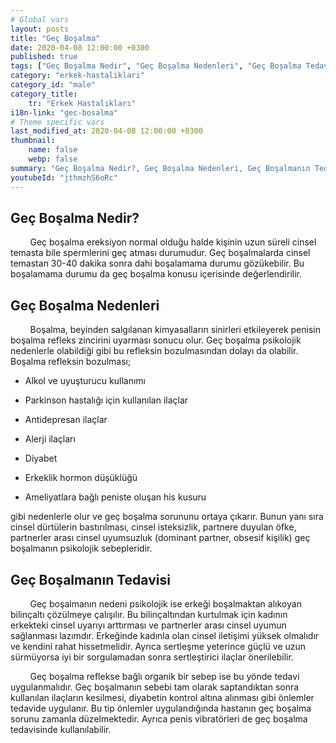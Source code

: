 ```yaml
---
# Global vars
layout: posts
title: "Geç Boşalma"
date: 2020-04-08 12:00:00 +0300
published: true
tags: ["Geç Boşalma Nedir", "Geç Boşalma Nedenleri", "Geç Boşalma Tedavi", "Geç Boşalma Nedeni", "Geç Boşalma", "Geç Boşalma Sebebi", "Geç Boşalma Çözüm", "Geç Boşalma Avantajları", "boşalamama" ]
category: "erkek-hastaliklari"
category_id: "male"
category_title:
    tr: "Erkek Hastalıkları"
i18n-link: "gec-bosalma"
# Theme specific vars
last_modified_at: 2020-04-08 12:00:00 +0300
thumbnail:
    name: false
    webp: false
summary: "Geç Boşalma Nedir?, Geç Boşalma Nedenleri, Geç Boşalmanın Tedavisi, Geç Boşalma Neden olur, Geç Boşalma, Geç Boşalma Sebepleri, Geç Boşalma Çözümü, Geç Boşalma Avantajları, Geç Boşalma Dezavantajları , Cinsellik"
youtubeId: "jthmzhS6oRc"
---
```



## Geç Boşalma Nedir?

&nbsp;&nbsp;&nbsp;&nbsp;&nbsp;&nbsp;&nbsp;&nbsp;Geç boşalma ereksiyon normal olduğu halde kişinin uzun süreli cinsel temasta bile spermlerini geç atması durumudur. Geç boşalmalarda cinsel temastan 30-40 dakika sonra dahi boşalamama durumu gözükebilir. Bu boşalamama durumu da geç boşalma konusu içerisinde değerlendirilir.

## Geç Boşalma Nedenleri

&nbsp;&nbsp;&nbsp;&nbsp;&nbsp;&nbsp;&nbsp;&nbsp;Boşalma, beyinden salgılanan kimyasalların sinirleri etkileyerek penisin boşalma refleks zincirini uyarması sonucu olur. Geç boşalma psikolojik nedenlerle olabildiği gibi bu refleksin bozulmasından dolayı da olabilir. Boşalma refleksin bozulması;

* Alkol ve uyuşturucu kullanımı

* Parkinson hastalığı için kullanılan ilaçlar

* Antidepresan ilaçlar

* Alerji ilaçları

* Diyabet

* Erkeklik hormon düşüklüğü

* Ameliyatlara bağlı peniste oluşan his kusuru

gibi nedenlerle olur ve geç boşalma sorununu ortaya çıkarır. Bunun yanı sıra cinsel dürtülerin bastırılması, cinsel isteksizlik, partnere duyulan öfke, partnerler arası cinsel uyumsuzluk (dominant partner, obsesif kişilik)  geç boşalmanın psikolojik sebepleridir.

## Geç Boşalmanın Tedavisi

&nbsp;&nbsp;&nbsp;&nbsp;&nbsp;&nbsp;&nbsp;&nbsp;Geç boşalmanın nedeni psikolojik ise erkeği boşalmaktan alıkoyan bilinçaltı çözülmeye çalışılır. Bu bilinçaltından kurtulmak için kadının erkekteki cinsel uyarıyı arttırması ve partnerler arası cinsel uyumun sağlanması lazımdır. Erkeğinde kadınla olan cinsel iletişimi yüksek olmalıdır ve kendini rahat hissetmelidir. Ayrıca sertleşme yeterince güçlü ve uzun sürmüyorsa iyi bir sorgulamadan sonra sertleştirici ilaçlar önerilebilir.

​&nbsp;&nbsp;&nbsp;&nbsp;&nbsp;&nbsp;&nbsp;&nbsp;Geç boşalma reflekse bağlı organik bir sebep ise bu yönde tedavi uygulanmalıdır. Geç boşalmanın sebebi tam olarak saptandıktan sonra kullanılan ilaçların kesilmesi, diyabetin kontrol altına alınması gibi önlemler tedavide uygulanır. Bu tip önlemler uygulandığında hastanın geç boşalma sorunu zamanla düzelmektedir. Ayrıca penis vibratörleri de geç boşalma tedavisinde kullanılabilir.
